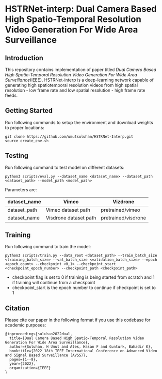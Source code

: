 # HSTRNet-interp: Dual Camera Based High Spatio-Temporal Resolution Video Generation For Wide Area Surveillance
## Introduction

This repository contains implementation of paper titled *Dual Camera Based High Spatio-Temporal Resolution Video Generation For Wide Area Surveillance*([IEEE](https://ieeexplore.ieee.org/abstract/document/9959711/)). HSTRNet-interp is a deep-learning network capable of generating high spatiotemporal resolution videos from high spatial resolution - low frame rate and low spatial resolution - high frame rate feeds.


## Getting Started

Run following commands to setup the environment and download weights to proper locations:
```
git clone https://github.com/umutsuluhan/HSTRNet-Interp.git
source create_env.sh
```

## Testing

Run following command to test model on different datasets:
```
python3 scripts/eval.py --dataset_name <dataset_name> --dataset_path <dataset_path> --model_path <model_path>
```

Parameters are:

| dataset_name | Vimeo | Vizdrone |
| ------ | ------ | ------|
| dataset_path | Vimeo dataset path | pretrained/vimeo |
| dataset_name | Visdrone dataset path | pretrained/visdrone |

## Training

Run following command to train the model:
```
python3 scripts/train.py --data_root <dataset_path> --train_batch_size <training_batch_size> --val_batch_size <validation_batch_size> --epoch <epoch_count> --checkpoint <0,1> --checkpoint_start <checkpoint_epoch_number> --checkpoint_path <checkpoint_path>
```

- checkpoint flag is set to 0 if training is being started from scratch and 1 if training will continue from a checkpoint
- checkpoint_start is the epoch number to continue if checkpoint is set to 1

## Citation

Please cite our paper in the following format if you use this codebase for academic purposes:
```
@inproceedings{suluhan2022dual,
  title={Dual Camera Based High Spatio-Temporal Resolution Video Generation For Wide Area Surveillance},
  author={Suluhan, H Umut and Ates, Hasan F and Gunturk, Bahadir K},
  booktitle={2022 18th IEEE International Conference on Advanced Video and Signal Based Surveillance (AVSS)},
  pages={1--8},
  year={2022},
  organization={IEEE}
}
```